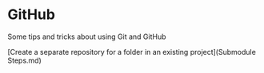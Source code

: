 # GitHub

Some tips and tricks about using Git and GitHub

[Create a separate repository for a folder in an existing project](Submodule Steps.md)